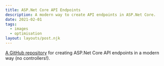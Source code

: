 ```yaml
---
title: ASP.Net Core API Endpoints
description: A modern way to create API endpoints in ASP.Net Core.
date: 2021-02-01
tags:
  - images
  - optimisation
layout: layouts/post.njk
---
```


[A GitHub repository](https://github.com/ardalis/ApiEndpoints) for creating ASP.Net Core API endpoints in a modern way (no controllers!).
